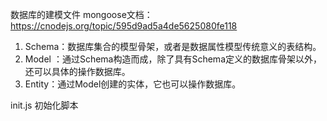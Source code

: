 数据库的建模文件
mongoose文档：https://cnodejs.org/topic/595d9ad5a4de5625080fe118

1. Schema：数据库集合的模型骨架，或者是数据属性模型传统意义的表结构。
2. Model ：通过Schema构造而成，除了具有Schema定义的数据库骨架以外，还可以具体的操作数据库。
3. Entity：通过Model创建的实体，它也可以操作数据库。

init.js   初始化脚本